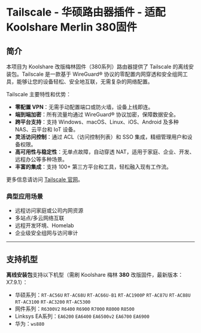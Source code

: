 
# Tailscale - 华硕路由器插件 - 适配 Koolshare Merlin 380固件

## 简介

本项目为 Koolshare 改版梅林固件（380系列）路由器提供了 Tailscale 的离线安装包。Tailscale 是一款基于 WireGuard® 协议的零配置内网穿透和安全组网工具，能够让您的设备轻松、安全地互联，无需复杂的网络配置。

Tailscale 主要特性和优势：

- **零配置 VPN**：无需手动配置端口或防火墙，设备上线即连。
- **端到端加密**：所有流量均通过 WireGuard® 协议加密，保障数据安全。
- **跨平台支持**：支持 Windows、macOS、Linux、iOS、Android 及多种 NAS、云平台和 IoT 设备。
- **灵活访问控制**：通过 ACL（访问控制列表）和 SSO 集成，精细管理用户和设备权限。
- **高可用性与稳定性**：无单点故障，自动穿透 NAT，适用于家庭、企业、开发、远程办公等多种场景。
- **丰富的集成**：支持 100+ 第三方平台和工具，轻松融入现有工作流。

更多信息请访问 [Tailscale 官网](https://tailscale.com/)。

### 典型应用场景

- 远程访问家庭或公司内网资源
- 多站点/多云网络互联
- 远程开发环境、Homelab
- 企业级安全组网与访问审计

---

## 支持机型

**离线安装包**支持以下机型（需刷 Koolshare 梅林 **380** 改版固件，最新版本：X7.9.1）：

- 华硕系列：`RT-AC56U` `RT-AC68U` `RT-AC66U-B1` `RT-AC1900P` `RT-AC87U` `RT-AC88U` `RT-AC3100` `RT-AC3200` `RT-AC5300`
- 网件系列：`R6300V2` `R6400` `R6900` `R7000` `R8000` `R8500`
- Linksys EA系列：`EA6200` `EA6400` `EA6500v2` `EA6700` `EA6900`
- 华为：`ws880`

